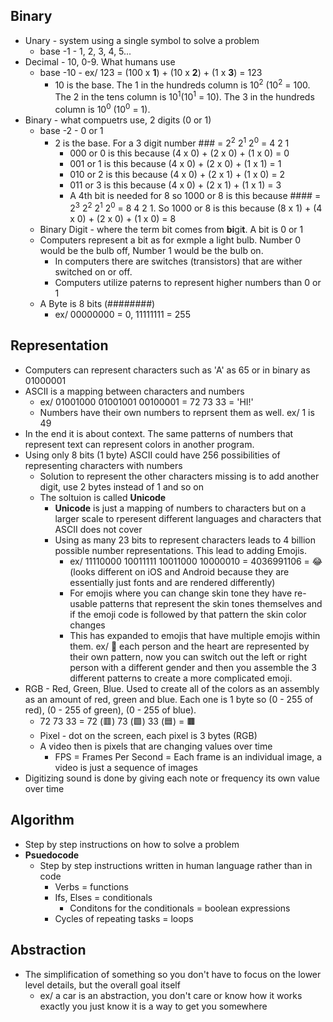 ## Binary
- Unary - system using a single symbol to solve a problem
	- base -1 - 1, 2, 3, 4, 5...
- Decimal - 10, 0-9. What humans use
	-  base -10 - ex/ 123 = (100 x **1**) + (10 x **2**) + (1 x **3**) = 123
		- 10 is the base. The 1 in the hundreds column is 10<sup>2</sup> (10<sup>2</sup> = 100. The 2 in the tens column is 10<sup>1</sup>(10<sup>1</sup> = 10). The 3 in the hundreds column is 10<sup>0</sup> (10<sup>0</sup> = 1).
- Binary - what compuetrs use, 2 digits (0 or 1)
	- base -2 - 0 or 1
		- 2 is the base. For a 3 digit number ### = 2<sup>2</sup> 2<sup>1</sup> 2<sup>0</sup> = 4 2 1
			- 000 or 0 is this because (4 x 0) + (2 x 0) + (1 x 0) = 0
			- 001 or 1 is this because (4 x 0) + (2 x 0) + (1 x 1) = 1
			- 010 or 2 is this because (4 x 0) + (2 x 1) + (1 x 0) = 2
			- 011 or 3 is this because (4 x 0) + (2 x 1) + (1 x 1) = 3
			- A 4th bit is needed for 8 so 1000 or 8 is this because #### = 2<sup>3</sup> 2<sup>2</sup> 2<sup>1</sup> 2<sup>0</sup> = 8 4 2 1. So 1000 or 8 is this because (8 x 1) + (4 x 0) + (2 x 0) + (1 x 0) = 8
	- Binary Digit - where the term bit comes from **bi**gi**t**. A bit is 0 or 1
	- Computers represent a bit as for exmple a light bulb. Number 0 would be the bulb off, Number 1 would be the bulb on.
		- In computers there are switches (transistors) that are wither switched on or off.
		- Computers utilize paterns to represent higher numbers than 0 or 1
	- A Byte is 8 bits (########)
		- ex/ 00000000 = 0, 11111111 = 255

## Representation
- Computers can represent characters such as 'A' as 65 or in binary as 01000001
- ASCII is a mapping between characters and numbers
	- ex/ 01001000 01001001 00100001 = 72 73 33 = 'HI!'
	- Numbers have their own numbers to reprsent them as well. ex/ 1 is 49
- In the end it is about context. The same patterns of numbers that represent text can represent colors in another program.
- Using only 8 bits (1 byte) ASCII could have 256 possibilities of representing characters with numbers
	- Solution to represent the other characters missing is to add another digit, use 2 bytes instead of 1 and so on
	- The soltuion is called **Unicode**
		- **Unicode** is just a mapping of numbers to characters but on a larger scale to rperesent different languages and characters that ASCII does not cover
		- Using as many 23 bits to represent characters leads to 4 billion possible number representations. This lead to adding Emojis.
			- ex/ 11110000 10011111 10011000 10000010 = 4036991106 = 😂 (looks different on iOS and Android because they are essentially just fonts and are rendered differently)
			- For emojis where you can change skin tone  they have re-usable patterns that represent the skin tones themselves and  if the emoji code is followed by that pattern the skin color changes
			- This has expanded to emojis that have multiple emojis within them. ex/ 💑 each person and the heart are represented by their own pattern, now you can switch out the left or right person with a different gender and then you assemble the 3 different patterns to create a more complicated emoji.
- RGB - Red, Green, Blue. Used to create all of the colors as an assembly as an amount of red, green and blue. Each one is 1 byte so  (0 - 255 of red), (0 - 255 of green), (0 - 255 of blue).
	- 72 73 33 = 72 (🟥) 73 (🟩) 33 (🟦) = 🟫
	- Pixel - dot on the screen, each pixel is 3 bytes (RGB)
	- A video then is pixels that are changing values over time
		- FPS = Frames Per Second = Each frame is an individual image, a video is just a sequence of images
- Digitizing sound is done by giving each note or frequency its own value over time

## Algorithm
- Step by step instructions on how to solve a problem
- **Psuedocode**
	- Step by step instructions written in human language rather than in code
		- Verbs = functions
		- Ifs, Elses = conditionals
			- Conditons for the conditionals = boolean expressions
		- Cycles of repeating tasks = loops

## Abstraction
- The simplification of something so you don't have to focus on the lower level details, but the overall goal itself
	- ex/ a car is an abstraction, you don't care or know how it works exactly you just know it is a way to get you somewhere
